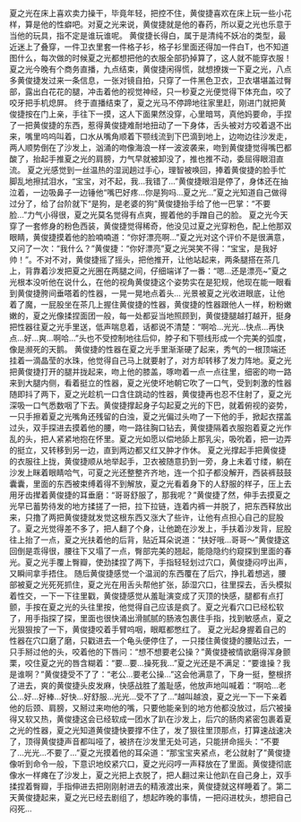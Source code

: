 夏之光在床上喜欢卖力操干，毕竟年轻，把控不住，黄俊捷喜欢在床上玩一些小花样，算是他的性癖吧。对夏之光来说，黄俊捷就是他的春药，所以夏之光也乐意于当他的玩具，指不定是谁玩谁呢。
黄俊捷长得白，属于是清纯不妖冶的类型，最近迷上了叠穿，一件卫衣里套一件格子衫，格子衫里面还得加一件白T，也不知道图什么，每次做的时候夏之光都想把他的衣服全部扔掉算了，这人就不能穿衣服！
夏之光今晚有个商务直播，九点结束，黄俊捷闲得慌，就想撩拨一下夏之光，八点多黄俊捷发过来一条信息，一张对镜自拍，只穿了一件黑色卫衣，卫衣堪堪盖过臀部，露出白花花的腿，冲击着他的视觉神经，只一秒夏之光便觉得下体充血，咬了咬牙把手机熄屏。
终于直播结束了，夏之光马不停蹄地往家里赶，刚进门就把黄俊捷按在门上亲，手往下一摸，这人下面果然没穿，心里暗骂，真他妈要命，手捏了一把黄俊捷的东西，惹得黄俊捷难耐地扭动了一下身体，舌头被对方咬着退不出来，嘴里呜呜叫着，口水从嘴角顺着下颚线流到下巴滴到地上，边吻边往沙发走，两人顺势倒在了沙发上，汹涌的吻像海浪一样一波波袭来，吻到黄俊捷觉得嘴巴都酸了，抬起手推夏之光的肩膀，力气早就被卸没了，推也推不动，委屈得眼泪直流。
夏之光感觉到一丝温热的湿润趟过手心，理智被唤回，捧着黄俊捷的脸手忙脚乱地擦拭泪水，“宝宝，对不起，我…我错了…”黄俊捷眼泪是停了，身体还在抽泣着，一边吸鼻子一边锤他“嘴巴好疼…你是狗吗…夏之光…”夏之光知道自己做得过分了，给了台阶就下“是狗，是老婆的狗”黄俊捷抬手给了他一巴掌：“不要脸…”力气小得很，夏之光莫名觉得有点爽，握着他的手蹭自己的脸。
夏之光今天穿了一套修身的粉色西装，黄俊捷觉得稀奇，他没见过夏之光穿粉色，配上他那双眼睛，黄俊捷摸着他的脸喃喃道：“你好漂亮啊…”夏之光对这个评价不是很满意，又问了一次：“我什么？”黄俊捷：“你好漂亮”夏之光哭笑不得：“宝宝，是我好帅！”。不对不对，黄俊捷摇了摇头，把他推开，让他站起来，两条腿搭在茶几上，背靠着沙发把夏之光圈在两腿之间，仔细端详了一番：“嗯…还是漂亮~”夏之光根本没听他在说什么，在他的视角黄俊捷这个姿势实在是犯规，他现在能一眼看到黄俊捷胯间垂嗒着的性器，一晃一晃地点着头…
光景被夏之光收进眼底，让他着了魔，一屁股坐在茶几上握住黄俊捷的性器，黄俊捷的性器跟他人一样，粉粉嫩嫩的，夏之光像揉捏面团一般，每一处都妥当地照顾到，黄俊捷腿越打越开，挺身把性器往夏之光手里送，低声喘息着，话都说不清楚：“啊哈…光光…快点…再快点…好…爽…啊哈…”头也不受控制地往后仰，脖子和下颚线形成一个完美的弧度，像是濒死的天鹅。
黄俊捷的性器在夏之光手里渐渐硬了起来，秀气的一根顶端还挂着一滴晶莹的水珠，他觉得自己马上就要射了，对方却转移了发力阵地。夏之光把黄俊捷打开的腿并拢起来，吻上他的膝盖，啄吻着一点一点往里，细密的吻一路来到大腿内侧，看着挺立的性器，夏之光使坏地朝它吹了一口气，受到刺激的性器随即抖了两下，夏之光趁机一口含住跳动的性器，黄俊捷再也忍不住射了，夏之光深吸一口气悉数咽了下去。黄俊捷撑起身子勾起夏之光的下巴，就着俯视的姿势，一只手擦着夏之光嘴角还残留的白浊，夏之光偏过头吻了一下他的手，掀起衣摆盖过头，双手探进去摸着他的腰，吻一路往胸口钻去，黄俊捷隔着衣服抱着夏之光作乱的头，把人紧紧地抱在怀里。夏之光如愿以偿地舔上那乳尖，吸吮着，把一边弄的挺立，又转移到另一边，直到两边都又红又肿才作休。
夏之光撑起手把黄俊捷的衣服往上拢，黄俊捷顺从地举起手，卫衣被随意扔到一旁，身上未着寸缕，躺在沙发上眯着眼睛哈气，可夏之光还整整齐齐地，连一个扣子都没解开，西装裤鼓鼓囊囊，里面的东西被束缚着得不到解放，夏之光看着身下的人舒服的样子，压上去用牙齿撵着黄俊捷的耳垂磨：“哥哥舒服了，那我呢？”黄俊捷了然，伸手去摸夏之光早已蓄势待发的地方揉搓了一把，拉下拉链，连着内裤一并脱了，把东西释放出来，只撸了两把黄俊捷就发觉这根东西又涨大了些许，让他有点担心自己的屁股了。夏之光觉得差不多了，把人翻了个身，让他跪在沙发上，手扶着沙发背，屁股往上抬了一点，夏之光扶着他的后背，贴近耳朵说道：“扶好哦…哥哥～”黄俊捷这回倒是乖得很，腰往下又塌了一点，臀部完美的翘起，能隐隐约约窥探到里面的春光。夏之光手覆上臀瓣，使劲揉捏了两下，手指轻轻划过穴口，黄俊捷闷哼出声，又瞬间拿手捂住。
随后黄俊捷感觉一个温润的东西覆在了后穴，挣扎着想逃，腰部被夏之光死死抓住，夏之光在用舌头帮他扩张，舔湿穴口，往里探去，舌头模拟着性交，一下一下往里戳，黄俊捷感觉从羞耻演变成了灭顶的快感，腿都有点打颤，手按在夏之光的头往里按，他觉得自己应该是疯了。夏之光看穴口已经松软了，用手指探了探，里面也很快涌出滑腻腻的肠液包裹住手指，找到敏感点，夏之光狠狠按了一下，黄俊捷咬着手臂呜咽，眼眶都憋红了。
夏之光起身握着自己的性器在穴口磨了磨，只戳进去一个龟头便停住了，一只搂住黄俊捷的腰贴过去，一只手掰过他的头，咬着他的下唇问：“想不想要老公操？”黄俊捷被情欲磨得浑身颤栗，咬住夏之光的唇含糊着：“要…要…操死我…”夏之光还是不满足：“要谁操？我是谁啊？”黄俊捷受不了了：“老公…要老公操…”这会他满意了，下身一挺，整根挤了进去，爽的黄俊捷头皮发麻，快感战胜了羞耻感，他放声地叫喊着：“啊哈…老公…好…好棒…好快…好舒服…光光…受不了了…”越叫越浪，夏之光一下一下亲着他的后颈、肩膀，又掰过来吻他的嘴，只要他能亲到的地方他都没放过，后穴被操得又软又热，黄俊捷这会已经软成一团水了趴在沙发上，后穴的肠肉紧密包裹着夏之光的性器，夏之光知道黄俊捷快要撑不住了，发了狠往里顶那点，打算速战速决了，顶得黄俊捷声音都叫哑了，被挤在沙发里无处可逃，只能拼命摇头：“不要了…光光…不要了…”夏之光摸着他的耳朵道：“那宝宝夹紧点，老公就射了”黄俊捷像听到命令一般，下意识地绞紧穴口，夏之光闷哼一声释放在了里面。黄俊捷彻底像水一样瘫在了沙发上，夏之光把上衣脱了，把人翻过来让他趴在自己身上，双手揉捏着臀瓣，手指伸进去把刚刚射进去的精液渡出来，黄俊捷就这样睡着了。第二天黄俊捷起来，夏之光已经去剧组了，想起昨晚的事情，一把闷进枕头，想把自己闷死…
